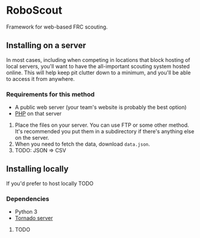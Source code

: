 # RoboScout
Framework for web-based FRC scouting.

## Installing on a server
In most cases, including when competing in locations that block hosting of local servers, you'll want to have the all-important scouting system hosted online. This will help keep pit clutter down to a minimum, and you'll be able to access it from anywhere.

### Requirements for this method
* A public web server (your team's website is probably the best option)
* [PHP](http://php.net/manual/en/install.php) on that server

1. Place the files on your server. You can use FTP or some other method. It's recommended you put them in a subdirectory if there's anything else on the server.
2. When you need to fetch the data, download `data.json`.
3. TODO: JSON => CSV


## Installing locally
If you'd prefer to host locally
TODO
### Dependencies
* Python 3
* [Tornado server](http://www.tornadoweb.org/en/stable/#installation)

1. TODO